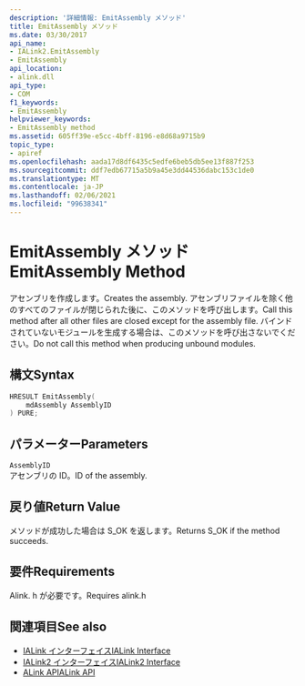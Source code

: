 ```yaml
---
description: '詳細情報: EmitAssembly メソッド'
title: EmitAssembly メソッド
ms.date: 03/30/2017
api_name:
- IALink2.EmitAssembly
- EmitAssembly
api_location:
- alink.dll
api_type:
- COM
f1_keywords:
- EmitAssembly
helpviewer_keywords:
- EmitAssembly method
ms.assetid: 605ff39e-e5cc-4bff-8196-e8d68a9715b9
topic_type:
- apiref
ms.openlocfilehash: aada17d8df6435c5edfe6beb5db5ee13f887f253
ms.sourcegitcommit: ddf7edb67715a5b9a45e3dd44536dabc153c1de0
ms.translationtype: MT
ms.contentlocale: ja-JP
ms.lasthandoff: 02/06/2021
ms.locfileid: "99638341"
---
```

# <a name="emitassembly-method"></a><span data-ttu-id="55da3-103">EmitAssembly メソッド</span><span class="sxs-lookup"><span data-stu-id="55da3-103">EmitAssembly Method</span></span>

<span data-ttu-id="55da3-104">アセンブリを作成します。</span><span class="sxs-lookup"><span data-stu-id="55da3-104">Creates the assembly.</span></span> <span data-ttu-id="55da3-105">アセンブリファイルを除く他のすべてのファイルが閉じられた後に、このメソッドを呼び出します。</span><span class="sxs-lookup"><span data-stu-id="55da3-105">Call this method after all other files are closed except for the assembly file.</span></span> <span data-ttu-id="55da3-106">バインドされていないモジュールを生成する場合は、このメソッドを呼び出さないでください。</span><span class="sxs-lookup"><span data-stu-id="55da3-106">Do not call this method when producing unbound modules.</span></span>  
  
## <a name="syntax"></a><span data-ttu-id="55da3-107">構文</span><span class="sxs-lookup"><span data-stu-id="55da3-107">Syntax</span></span>  
  
```cpp  
HRESULT EmitAssembly(  
    mdAssembly AssemblyID  
) PURE;  
```  
  
## <a name="parameters"></a><span data-ttu-id="55da3-108">パラメーター</span><span class="sxs-lookup"><span data-stu-id="55da3-108">Parameters</span></span>  

 `AssemblyID`  
 <span data-ttu-id="55da3-109">アセンブリの ID。</span><span class="sxs-lookup"><span data-stu-id="55da3-109">ID of the assembly.</span></span>  
  
## <a name="return-value"></a><span data-ttu-id="55da3-110">戻り値</span><span class="sxs-lookup"><span data-stu-id="55da3-110">Return Value</span></span>  

 <span data-ttu-id="55da3-111">メソッドが成功した場合は S_OK を返します。</span><span class="sxs-lookup"><span data-stu-id="55da3-111">Returns S_OK if the method succeeds.</span></span>  
  
## <a name="requirements"></a><span data-ttu-id="55da3-112">要件</span><span class="sxs-lookup"><span data-stu-id="55da3-112">Requirements</span></span>  

 <span data-ttu-id="55da3-113">Alink. h が必要です。</span><span class="sxs-lookup"><span data-stu-id="55da3-113">Requires alink.h</span></span>  
  
## <a name="see-also"></a><span data-ttu-id="55da3-114">関連項目</span><span class="sxs-lookup"><span data-stu-id="55da3-114">See also</span></span>

- [<span data-ttu-id="55da3-115">IALink インターフェイス</span><span class="sxs-lookup"><span data-stu-id="55da3-115">IALink Interface</span></span>](ialink-interface.md)
- [<span data-ttu-id="55da3-116">IALink2 インターフェイス</span><span class="sxs-lookup"><span data-stu-id="55da3-116">IALink2 Interface</span></span>](ialink2-interface.md)
- [<span data-ttu-id="55da3-117">ALink API</span><span class="sxs-lookup"><span data-stu-id="55da3-117">ALink API</span></span>](index.md)
